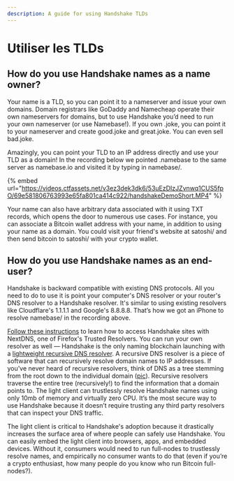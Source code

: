 ```yaml
---
description: A guide for using Handshake TLDs
---
```


# Utiliser les TLDs

## How do you use Handshake names as a name owner? <a href="#how-do-you-use-handshake-names-as-a-name-owner" id="how-do-you-use-handshake-names-as-a-name-owner"></a>

Your name is a TLD, so you can point it to a nameserver and issue your own domains. Domain registrars like GoDaddy and Namecheap operate their own nameservers for domains, but to use Handshake you’d need to run your own nameserver (or use Namebase!). If you own .joke, you can point it to your nameserver and create good.joke and great.joke. You can even sell bad.joke.&#x20;

Amazingly, you can point your TLD to an IP address directly and use your TLD as a domain! In the recording below we pointed .namebase to the same server as namebase.io and visited it by typing in namebase/.

{% embed url="https://videos.ctfassets.net/v3ez3dek3dk6/53uEzDIzJZvnwq1CUS5fpO/69e581806763993e65fa801ca414c922/handshakeDemoShort.MP4" %}

Your name can also have arbitrary data associated with it using TXT records, which opens the door to numerous use cases. For instance, you can associate a Bitcoin wallet address with your name, in addition to using your name as a domain. You could visit your friend's website at satoshi/ and then send bitcoin to satoshi/ with your crypto wallet.

## How do you use Handshake names as an end-user? <a href="#how-do-you-use-handshake-names-as-an-end-user" id="how-do-you-use-handshake-names-as-an-end-user"></a>

Handshake is backward compatible with existing DNS protocols. All you need to do to use it is point your computer's DNS resolver or your router's DNS resolver to a Handshake resolver. It's similar to using existing resolvers like Cloudflare's 1.1.1.1 and Google's 8.8.8.8. That’s how we got an iPhone to resolve namebase/ in the recording above.&#x20;

[Follow these instructions](../starting-from-zero/how-to-access-handshake-sites.md) to learn how to access Handshake sites with NextDNS, one of Firefox's Trusted Resolvers. You can run your own resolver as well — Handshake is the only naming blockchain launching with a [lightweight recursive DNS resolver](https://github.com/handshake-org/hnsd). A recursive DNS resolver is a piece of software that can recursively resolve domain names to IP addresses. If you’ve never heard of recursive resolvers, think of DNS as a tree stemming from the root down to the individual domain ([pic](../about-handshake/about-handshake/more-secure-internet.md#handshake)). Recursive resolvers traverse the entire tree (recursively!) to find the information that a domain points to. The light client can trustlessly resolve Handshake names using only 10mb of memory and virtually zero CPU. It’s the most secure way to use Handshake because it doesn’t require trusting any third party resolvers that can inspect your DNS traffic.

The light client is critical to Handshake's adoption because it drastically increases the surface area of where people can safely use Handshake. You can easily embed the light client into browsers, apps, and embedded devices. Without it, consumers would need to run full-nodes to trustlessly resolve names, and empirically no consumer wants to do that (even if you’re a crypto enthusiast, how many people do you know who run Bitcoin full-nodes?).

